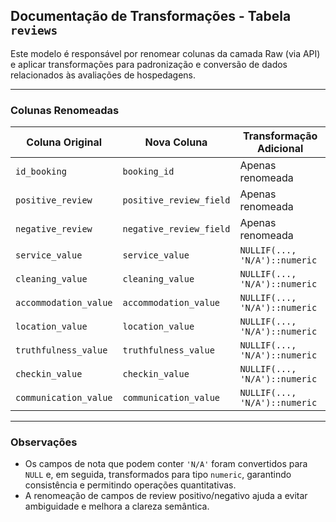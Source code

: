 ## Documentação de Transformações - Tabela `reviews`

Este modelo é responsável por renomear colunas da camada Raw (via API) e aplicar transformações para padronização e conversão de dados relacionados às avaliações de hospedagens.

---

### Colunas Renomeadas

| Coluna Original          | Nova Coluna               | Transformação Adicional                                |
|--------------------------|---------------------------|---------------------------------------------------------|
| `id_booking`             | `booking_id`              | Apenas renomeada                                       |
| `positive_review`        | `positive_review_field`   | Apenas renomeada                                       |
| `negative_review`        | `negative_review_field`   | Apenas renomeada                                       |
| `service_value`          | `service_value`           | `NULLIF(..., 'N/A')::numeric`                          |
| `cleaning_value`         | `cleaning_value`          | `NULLIF(..., 'N/A')::numeric`                          |
| `accommodation_value`    | `accommodation_value`     | `NULLIF(..., 'N/A')::numeric`                          |
| `location_value`         | `location_value`          | `NULLIF(..., 'N/A')::numeric`                          |
| `truthfulness_value`     | `truthfulness_value`      | `NULLIF(..., 'N/A')::numeric`                          |
| `checkin_value`          | `checkin_value`           | `NULLIF(..., 'N/A')::numeric`                          |
| `communication_value`    | `communication_value`     | `NULLIF(..., 'N/A')::numeric`                          |

---

### Observações

- Os campos de nota que podem conter `'N/A'` foram convertidos para `NULL` e, em seguida, transformados para tipo `numeric`, garantindo consistência e permitindo operações quantitativas.
- A renomeação de campos de review positivo/negativo ajuda a evitar ambiguidade e melhora a clareza semântica.

